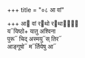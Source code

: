 +++
title = "०८ आ वां"

+++
आ᳓ वां र᳓थो र᳓थानां᳐  
य᳓यिष्ठो+ यातु अश्विना  
पुरू᳓ चिद् अस्मयु᳓स् तिर᳓  
आङ्गूषो᳓ म᳓र्तियेषु आ᳓